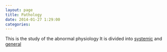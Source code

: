 ```yaml
---
layout: page
title: Pathology
date: 2014-01-27 1:29:00
categories:  
---
```

This is the study of the abnormal physiology
It is divided into [systemic](systemic/) and [general](general/)
